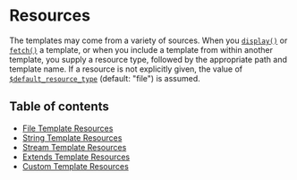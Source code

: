 Resources
=========

The templates may come from a variety of sources. When you
[`display()`](./api-functions/api-display.md) or [`fetch()`](./api-functions/api-fetch.md) a template, or
when you include a template from within another template, you supply a
resource type, followed by the appropriate path and template name. If a
resource is not explicitly given, the value of
[`$default_resource_type`](./api-variables/variable-default-resource-type.md) (default:
\"file\") is assumed.

## Table of contents

- [File Template Resources](./resources/resources-file.md)
- [String Template Resources](./resources/resources-string.md)
- [Stream Template Resources](./resources/resources-streams.md)
- [Extends Template Resources](./resources/resources-extends.md)
- [Custom Template Resources](./resources/resources-custom.md)


